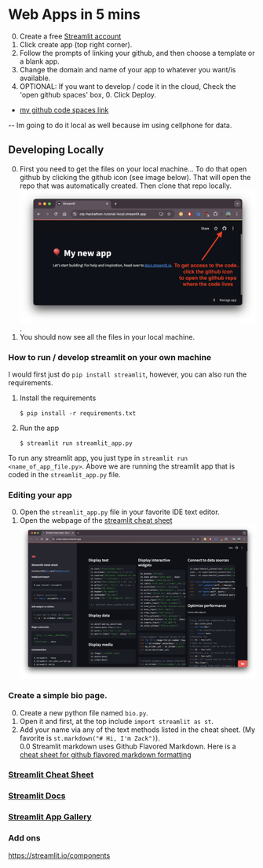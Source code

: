 # Web Apps in 5 mins


0. Create a free [Streamlit account](https://share.streamlit.io/signup)
0. Click create app (top right corner).
0. Follow the prompts of linking your github, and then choose a template or a blank app. 
0. Change the domain and name of your app to whatever you want/is available. 
0. OPTIONAL: If you want to develop / code it in the cloud, Check the 'open github spaces' box, 0. Click Deploy.

* [my github code spaces link](https://bookish-broccoli-77q6pw763467.github.dev/)

-- Im going to do it local as well because im using cellphone for data. 

## Developing Locally 
0. First you need to get the files on your local machine... To do that open github by clicking the github icon (see image below). That will open the repo that was automatically created.  Then clone that repo locally. 
![alt text](image-1.png).
0. You should now see all the files in your local machine. 

### How to run / develop streamlit on your own machine
I would first just do `pip install streamlit`, however, you can also run the requirements. 

1. Install the requirements

   ```
   $ pip install -r requirements.txt
   ```

2. Run the app

   ```
   $ streamlit run streamlit_app.py
   ```
To run any streamlit app, you just type in `streamlit run <name_of_app_file.py>`. Above we are running the streamlit app that is coded in the `streamlit_app.py` file.  

### Editing your app
0. Open the `streamlit_app.py` file in your favorite IDE text editor.
0. Open the webpage of the [streamlit cheat sheet](https://cheat-sheet.streamlit.app/)
![alt text](image-2.png)

### Create a simple bio page. 
0. Create a new python file named `bio.py`. 
0. Open it and first, at the top include `import streamlit as st`. 
0. Add your name via any of the text methods listed in the cheat sheet. (My favorite is `st.markdown("# Hi, I'm Zack")`).  
0.0 Streamlit markdown uses Github Flavored Markdown. Here is a [cheat sheet for github flavored markdown formatting](https://github.com/adam-p/markdown-here/wiki/Markdown-Cheatsheet)


### [Streamlit Cheat Sheet](https://cheat-sheet.streamlit.app/)
### [Streamlit Docs](https://docs.streamlit.io/)
### [Streamlit App Gallery](https://streamlit.io/gallery)

### Add ons
https://streamlit.io/components